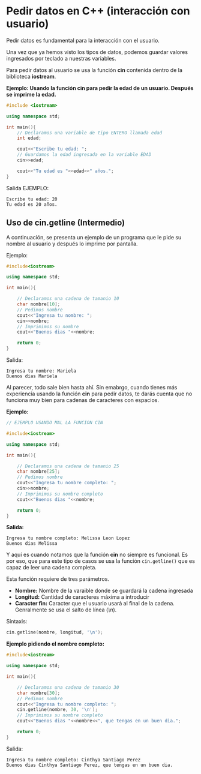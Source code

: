 # **Pedir datos en C++ (interacción con usuario)**

Pedir datos es fundamental para la interacción con el usuario.

Una vez que ya hemos visto los tipos de datos, podemos guardar valores ingresados por teclado a nuestras variables.

Para pedir datos al usuario se usa la función **cin** contenida dentro de la biblioteca **iostream**.

**Ejemplo: Usando la función **cin** para pedir la edad de un usuario. Después se imprime la edad.**

```cpp
#include <iostream>

using namespace std;

int main(){
    // Declaramos una variable de tipo ENTERO llamada edad
    int edad;

    cout<<"Escribe tu edad: ";
    // Guardamos la edad ingresada en la variable EDAD
    cin>>edad;

    cout<<"Tu edad es "<<edad<<" años.";
}
```
Salida EJEMPLO:
```
Escribe tu edad: 20
Tu edad es 20 años.
```

## **Uso de cin.getline** (Intermedio)

A continuación, se presenta un ejemplo de un programa que le pide su nombre al usuario y después lo imprime por pantalla.

Ejemplo:
```cpp
#include<iostream>

using namespace std;

int main(){

    // Declaramos una cadena de tamanio 10
    char nombre[10];
    // Pedimos nombre
    cout<<"Ingresa tu nombre: ";
    cin>>nombre;
    // Imprimimos su nombre
    cout<<"Buenos dias "<<nombre;

    return 0;
}
```
Salida:
```
Ingresa tu nombre: Mariela
Buenos dias Mariela
```
Al parecer, todo sale bien hasta ahí. Sin emabrgo, cuando tienes más experiencia usando la función **cin** para pedir datos, te darás cuenta que no funciona muy bien para cadenas de caracteres con espacios.

**Ejemplo:**
```cpp
// EJEMPLO USANDO MAL LA FUNCION CIN

#include<iostream>

using namespace std;

int main(){

    // Declaramos una cadena de tamanio 25
    char nombre[25];
    // Pedimos nombre
    cout<<"Ingresa tu nombre completo: ";
    cin>>nombre;
    // Imprimimos su nombre completo
    cout<<"Buenos dias "<<nombre;

    return 0;
}
```
**Salida:**
```
Ingresa tu nombre completo: Melissa Leon Lopez
Buenos dias Melissa
```
Y aquí es cuando notamos que la función **cin** no siempre es funcional. Es por eso, que para este tipo de casos se usa la función ``cin.getline()`` que es capaz de leer una cadena completa.

Esta función requiere de tres parámetros.
- **Nombre:** Nombre de la varaible donde se guardará la cadena ingresada
- **Longitud:** Cantidad de caracteres máxima a introducir
- **Caracter fin:** Caracter que el usuario usará al final de la cadena. Genralmente se usa el salto de línea (*\n*).

Sintaxis:
```cpp
cin.getline(nombre, longitud, '\n');
```

**Ejemplo pidiendo el nombre completo:**
```cpp
#include<iostream>

using namespace std;

int main(){

    // Declaramos una cadena de tamanio 30
    char nombre[30];
    // Pedimos nombre
    cout<<"Ingresa tu nombre completo: ";
    cin.getline(nombre, 30, '\n');
    // Imprimimos su nombre completo
    cout<<"Buenos dias "<<nombre<<", que tengas en un buen dia.";

    return 0;
}
```
Salida:
```
Ingresa tu nombre completo: Cinthya Santiago Perez
Buenos dias Cinthya Santiago Perez, que tengas en un buen dia.
```
